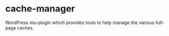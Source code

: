 # cache-manager
WordPress mu-plugin which provides tools to help manage the various full-page caches.

